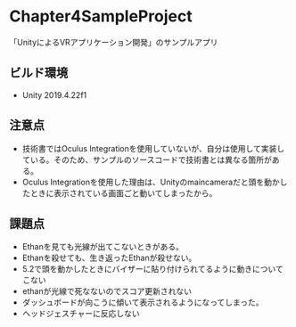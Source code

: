 # Chapter4SampleProject
「UnityによるVRアプリケーション開発」のサンプルアプリ

## ビルド環境
- Unity 2019.4.22f1

## 注意点
- 技術書ではOculus Integrationを使用していないが、自分は使用して実装している。そのため、サンプルのソースコードで技術書とは異なる箇所がある。
- Oculus Integrationを使用した理由は、Unityのmaincameraだと頭を動かしたときに表示されている画面ごと動いてしまったから。

## 課題点
- Ethanを見ても光線が出てこないときがある。
- Ethanを殺せても、生き返ったEthanが殺せない。
- 5.2で頭を動かしたときにバイザーに貼り付けられてるように動きについてこない
- ethanが光線で死なないのでスコア更新されない
- ダッシュボードが向こうに傾いて表示されるようになってしまった。
- ヘッドジェスチャーに反応しない

